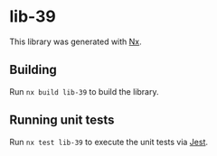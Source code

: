 # lib-39

This library was generated with [Nx](https://nx.dev).

## Building

Run `nx build lib-39` to build the library.

## Running unit tests

Run `nx test lib-39` to execute the unit tests via [Jest](https://jestjs.io).
